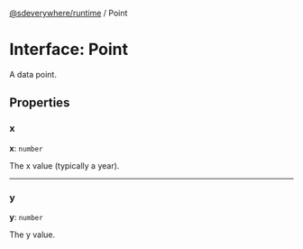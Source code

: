 [@sdeverywhere/runtime](../index.md) / Point

# Interface: Point

A data point.

## Properties

### x

 **x**: `number`

The x value (typically a year).

___

### y

 **y**: `number`

The y value.
